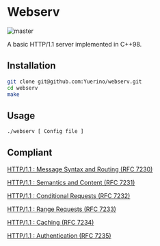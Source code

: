 # Webserv

![master](https://github.com/Yuerino/webserv/actions/workflows/unit_test-ci.yml/badge.svg)

A basic HTTP/1.1 server implemented in C++98.

## Installation

```bash
git clone git@github.com:Yuerino/webserv.git
cd webserv
make
```

## Usage

```bash
./webserv [ Config file ]
```

## Compliant

[HTTP/1.1 : Message Syntax and Routing (RFC 7230)](https://www.rfc-editor.org/rfc/rfc7230.html)

[HTTP/1.1 : Semantics and Content (RFC 7231)](https://www.rfc-editor.org/rfc/rfc7231.html)

[HTTP/1.1 : Conditional Requests (RFC 7232)](https://www.rfc-editor.org/rfc/rfc7232.html)

[HTTP/1.1 : Range Requests (RFC 7233)](https://www.rfc-editor.org/rfc/rfc7233.html)

[HTTP/1.1 : Caching (RFC 7234)](https://www.rfc-editor.org/rfc/rfc7234.html)

[HTTP/1.1 : Authentication (RFC 7235)](https://www.rfc-editor.org/rfc/rfc7235.html)

